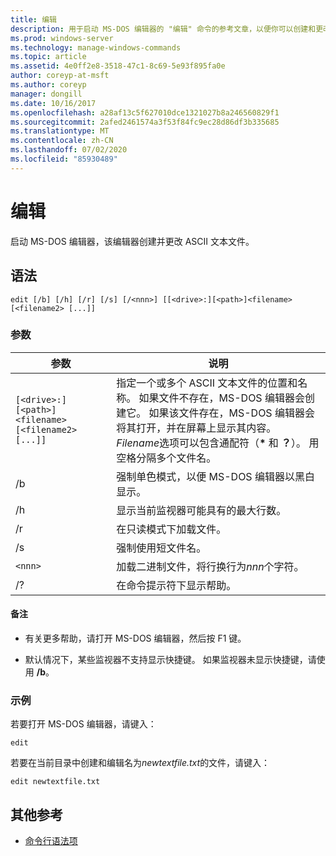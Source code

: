 ```yaml
---
title: 编辑
description: 用于启动 MS-DOS 编辑器的 "编辑" 命令的参考文章，以便你可以创建和更改 ASCII 文本文件。
ms.prod: windows-server
ms.technology: manage-windows-commands
ms.topic: article
ms.assetid: 4e0ff2e8-3518-47c1-8c69-5e93f895fa0e
author: coreyp-at-msft
ms.author: coreyp
manager: dongill
ms.date: 10/16/2017
ms.openlocfilehash: a28af13c5f627010dce1321027b8a246560829f1
ms.sourcegitcommit: 2afed2461574a3f53f84fc9ec28d86df3b335685
ms.translationtype: MT
ms.contentlocale: zh-CN
ms.lasthandoff: 07/02/2020
ms.locfileid: "85930489"
---
```

# <a name="edit"></a>编辑

启动 MS-DOS 编辑器，该编辑器创建并更改 ASCII 文本文件。

## <a name="syntax"></a>语法

```
edit [/b] [/h] [/r] [/s] [/<nnn>] [[<drive>:][<path>]<filename> [<filename2> [...]]
```

### <a name="parameters"></a>参数

| 参数 | 说明 |
| --------- | ----------- |
| `[<drive>:][<path>]<filename> [<filename2> [...]]` | 指定一个或多个 ASCII 文本文件的位置和名称。 如果文件不存在，MS-DOS 编辑器会创建它。 如果该文件存在，MS-DOS 编辑器会将其打开，并在屏幕上显示其内容。 *Filename*选项可以包含通配符（**&#42;** 和 **？**）。 用空格分隔多个文件名。 |
| /b | 强制单色模式，以便 MS-DOS 编辑器以黑白显示。 |
| /h | 显示当前监视器可能具有的最大行数。 |
| /r | 在只读模式下加载文件。 |
| /s | 强制使用短文件名。 |
| `<nnn>` | 加载二进制文件，将行换行为*nnn*个字符。 |
| /? | 在命令提示符下显示帮助。 |

#### <a name="remarks"></a>备注

- 有关更多帮助，请打开 MS-DOS 编辑器，然后按 F1 键。

- 默认情况下，某些监视器不支持显示快捷键。 如果监视器未显示快捷键，请使用 **/b**。

### <a name="examples"></a>示例

若要打开 MS-DOS 编辑器，请键入：

```
edit
```

若要在当前目录中创建和编辑名为*newtextfile.txt*的文件，请键入：

```
edit newtextfile.txt
```

## <a name="additional-references"></a>其他参考

- [命令行语法项](command-line-syntax-key.md)
